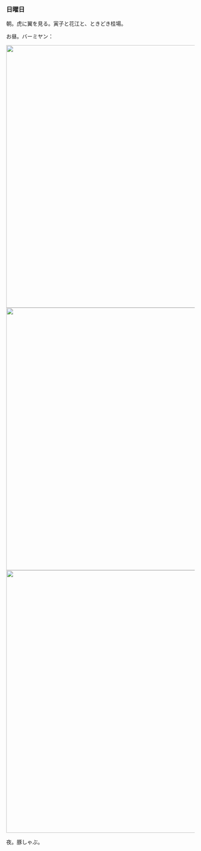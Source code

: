 ### 日曜日

朝。虎に翼を見る。寅子と花江と、ときどき桂場。

お昼。バーミヤン：

<img src="https://i.imgur.com/4n6MDDd.jpg" width="700">

<img src="https://i.imgur.com/pMkIGdj.jpg" width="700">

<img src="https://i.imgur.com/ofPW6PA.jpg" width="700">

夜。豚しゃぶ。